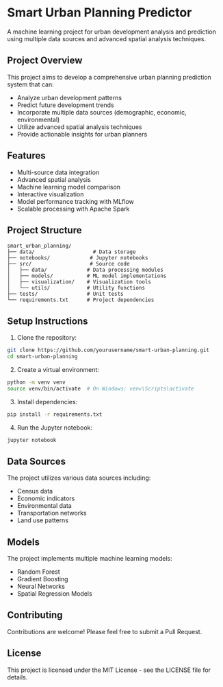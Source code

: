 # Smart Urban Planning Predictor

A machine learning project for urban development analysis and prediction using multiple data sources and advanced spatial analysis techniques.

## Project Overview

This project aims to develop a comprehensive urban planning prediction system that can:
- Analyze urban development patterns
- Predict future development trends
- Incorporate multiple data sources (demographic, economic, environmental)
- Utilize advanced spatial analysis techniques
- Provide actionable insights for urban planners

## Features

- Multi-source data integration
- Advanced spatial analysis
- Machine learning model comparison
- Interactive visualization
- Model performance tracking with MLflow
- Scalable processing with Apache Spark

## Project Structure

```
smart_urban_planning/
├── data/                   # Data storage
├── notebooks/             # Jupyter notebooks
├── src/                   # Source code
│   ├── data/             # Data processing modules
│   ├── models/           # ML model implementations
│   ├── visualization/    # Visualization tools
│   └── utils/            # Utility functions
├── tests/                # Unit tests
└── requirements.txt      # Project dependencies
```

## Setup Instructions

1. Clone the repository:
```bash
git clone https://github.com/yourusername/smart-urban-planning.git
cd smart-urban-planning
```

2. Create a virtual environment:
```bash
python -m venv venv
source venv/bin/activate  # On Windows: venv\Scripts\activate
```

3. Install dependencies:
```bash
pip install -r requirements.txt
```

4. Run the Jupyter notebook:
```bash
jupyter notebook
```

## Data Sources

The project utilizes various data sources including:
- Census data
- Economic indicators
- Environmental data
- Transportation networks
- Land use patterns

## Models

The project implements multiple machine learning models:
- Random Forest
- Gradient Boosting
- Neural Networks
- Spatial Regression Models

## Contributing

Contributions are welcome! Please feel free to submit a Pull Request.

## License

This project is licensed under the MIT License - see the LICENSE file for details. 